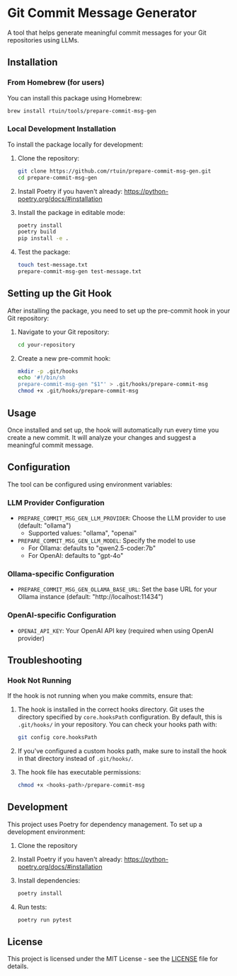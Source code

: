 # Git Commit Message Generator

A tool that helps generate meaningful commit messages for your Git repositories using LLMs.

## Installation

### From Homebrew (for users)
You can install this package using Homebrew:

```bash
brew install rtuin/tools/prepare-commit-msg-gen
```

### Local Development Installation
To install the package locally for development:

1. Clone the repository:
   ```bash
   git clone https://github.com/rtuin/prepare-commit-msg-gen.git
   cd prepare-commit-msg-gen
   ```

2. Install Poetry if you haven't already: https://python-poetry.org/docs/#installation

3. Install the package in editable mode:
   ```bash
   poetry install
   poetry build
   pip install -e .
   ```

4. Test the package:
   ```bash
   touch test-message.txt
   prepare-commit-msg-gen test-message.txt
   ```


## Setting up the Git Hook

After installing the package, you need to set up the pre-commit hook in your Git repository:

1. Navigate to your Git repository:
   ```bash
   cd your-repository
   ```

2. Create a new pre-commit hook:
   ```bash
   mkdir -p .git/hooks
   echo '#!/bin/sh
   prepare-commit-msg-gen "$1"' > .git/hooks/prepare-commit-msg
   chmod +x .git/hooks/prepare-commit-msg
   ```

## Usage

Once installed and set up, the hook will automatically run every time you create a new commit. It will analyze your changes and suggest a meaningful commit message.

## Configuration

The tool can be configured using environment variables:

### LLM Provider Configuration
- `PREPARE_COMMIT_MSG_GEN_LLM_PROVIDER`: Choose the LLM provider to use (default: "ollama")
  - Supported values: "ollama", "openai"
- `PREPARE_COMMIT_MSG_GEN_LLM_MODEL`: Specify the model to use
  - For Ollama: defaults to "qwen2.5-coder:7b"
  - For OpenAI: defaults to "gpt-4o"

### Ollama-specific Configuration
- `PREPARE_COMMIT_MSG_GEN_OLLAMA_BASE_URL`: Set the base URL for your Ollama instance (default: "http://localhost:11434")

### OpenAI-specific Configuration
- `OPENAI_API_KEY`: Your OpenAI API key (required when using OpenAI provider)

## Troubleshooting

### Hook Not Running

If the hook is not running when you make commits, ensure that:

1. The hook is installed in the correct hooks directory. Git uses the directory specified by `core.hooksPath` configuration. By default, this is `.git/hooks/` in your repository. You can check your hooks path with:
   ```bash
   git config core.hooksPath
   ```

2. If you've configured a custom hooks path, make sure to install the hook in that directory instead of `.git/hooks/`.

3. The hook file has executable permissions:
   ```bash
   chmod +x <hooks-path>/prepare-commit-msg
   ```

## Development

This project uses Poetry for dependency management. To set up a development environment:

1. Clone the repository
2. Install Poetry if you haven't already: https://python-poetry.org/docs/#installation
3. Install dependencies:
   ```bash
   poetry install
   ```

4. Run tests:
   ```bash
   poetry run pytest
   ```

## License

This project is licensed under the MIT License - see the [LICENSE](LICENSE) file for details.
